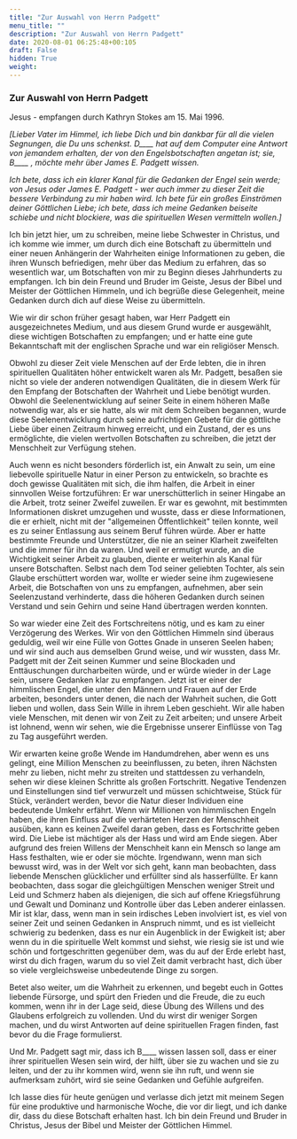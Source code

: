 ```yaml
---
title: "Zur Auswahl von Herrn Padgett"
menu_title: ""
description: "Zur Auswahl von Herrn Padgett"
date: 2020-08-01 06:25:48+00:105
draft: False
hidden: True
weight:
---
```

### Zur Auswahl von Herrn Padgett

Jesus - empfangen durch Kathryn Stokes am 15. Mai 1996.

*[Lieber Vater im Himmel, ich liebe Dich und bin dankbar für all die vielen Segnungen, die Du uns schenkst. D____ hat auf dem Computer eine Antwort von jemandem erhalten, der von den Engelsbotschaften angetan ist; sie, B____ , möchte mehr über James E. Padgett wissen.*

*Ich bete, dass ich ein klarer Kanal für die Gedanken der Engel sein werde; von Jesus oder James E. Padgett - wer auch immer zu dieser Zeit die bessere Verbindung zu mir haben wird. Ich bete für ein großes Einströmen deiner Göttlichen Liebe; ich bete, dass ich meine Gedanken beiseite schiebe und nicht blockiere, was die spirituellen Wesen vermitteln wollen.]*

Ich bin jetzt hier, um zu schreiben, meine liebe Schwester in Christus, und ich komme wie immer, um durch dich eine Botschaft zu übermitteln und einer neuen Anhängerin der Wahrheiten einige Informationen zu geben, die ihren Wunsch befriedigen, mehr über das Medium zu erfahren, das so wesentlich war, um Botschaften von mir zu Beginn dieses Jahrhunderts zu empfangen. Ich bin dein Freund und Bruder im Geiste, Jesus der Bibel und Meister der Göttlichen Himmeln, und ich begrüße diese Gelegenheit, meine Gedanken durch dich auf diese Weise zu übermitteln.

Wie wir dir schon früher gesagt haben, war Herr Padgett ein ausgezeichnetes Medium, und aus diesem Grund wurde er ausgewählt, diese wichtigen Botschaften zu empfangen; und er hatte eine gute Bekanntschaft mit der englischen Sprache und war ein religiöser Mensch.

Obwohl zu dieser Zeit viele Menschen auf der Erde lebten, die in ihren spirituellen Qualitäten höher entwickelt waren als Mr. Padgett, besaßen sie nicht so viele der anderen notwendigen Qualitäten, die in diesem Werk für den Empfang der Botschaften der Wahrheit und Liebe benötigt wurden. Obwohl die Seelenentwicklung auf seiner Seite in einem höheren Maße notwendig war, als er sie hatte, als wir mit dem Schreiben begannen, wurde diese Seelenentwicklung durch seine aufrichtigen Gebete für die göttliche Liebe über einen Zeitraum hinweg erreicht, und ein Zustand, der es uns ermöglichte, die vielen wertvollen Botschaften zu schreiben, die jetzt der Menschheit zur Verfügung stehen.

Auch wenn es nicht besonders förderlich ist, ein Anwalt zu sein, um eine liebevolle spirituelle Natur in einer Person zu entwickeln, so brachte es doch gewisse Qualitäten mit sich, die ihm halfen, die Arbeit in einer sinnvollen Weise fortzuführen: Er war unerschütterlich in seiner Hingabe an die Arbeit, trotz seiner Zweifel zuweilen. Er war es gewohnt, mit bestimmten Informationen diskret umzugehen und wusste, dass er diese Informationen, die er erhielt, nicht mit der "allgemeinen Öffentlichkeit" teilen konnte, weil es zu seiner Entlassung aus seinem Beruf führen würde. Aber er hatte bestimmte Freunde und Unterstützer, die nie an seiner Klarheit zweifelten und die immer für ihn da waren. Und weil er ermutigt wurde, an die Wichtigkeit seiner Arbeit zu glauben, diente er weiterhin als Kanal für unsere Botschaften. Selbst nach dem Tod seiner geliebten Tochter, als sein Glaube erschüttert worden war, wollte er wieder seine ihm zugewiesene Arbeit, die Botschaften von uns zu empfangen, aufnehmen, aber sein Seelenzustand verhinderte, dass die höheren Gedanken durch seinen Verstand und sein Gehirn und seine Hand übertragen werden konnten.

So war wieder eine Zeit des Fortschreitens nötig, und es kam zu einer Verzögerung des Werkes. Wir von den Göttlichen Himmeln sind überaus geduldig, weil wir eine Fülle von Gottes Gnade in unseren Seelen haben; und wir sind auch aus demselben Grund weise, und wir wussten, dass Mr. Padgett mit der Zeit seinen Kummer und seine Blockaden und Enttäuschungen durcharbeiten würde, und er würde wieder in der Lage sein, unsere Gedanken klar zu empfangen. Jetzt ist er einer der himmlischen Engel, die unter den Männern und Frauen auf der Erde arbeiten, besonders unter denen, die nach der Wahrheit suchen, die Gott lieben und wollen, dass Sein Wille in ihrem Leben geschieht. Wir alle haben viele Menschen, mit denen wir von Zeit zu Zeit arbeiten; und unsere Arbeit ist lohnend, wenn wir sehen, wie die Ergebnisse unserer Einflüsse von Tag zu Tag ausgeführt werden.

Wir erwarten keine große Wende im Handumdrehen, aber wenn es uns gelingt, eine Million Menschen zu beeinflussen, zu beten, ihren Nächsten mehr zu lieben, nicht mehr zu streiten und stattdessen zu verhandeln, sehen wir diese kleinen Schritte als großen Fortschritt. Negative Tendenzen und Einstellungen sind tief verwurzelt und müssen schichtweise, Stück für Stück, verändert werden, bevor die Natur dieser Individuen eine bedeutende Umkehr erfährt. Wenn wir Millionen von himmlischen Engeln haben, die ihren Einfluss auf die verhärteten Herzen der Menschheit ausüben, kann es keinen Zweifel daran geben, dass es Fortschritte geben wird. Die Liebe ist mächtiger als der Hass und wird am Ende siegen. Aber aufgrund des freien Willens der Menschheit kann ein Mensch so lange am Hass festhalten, wie er oder sie möchte. Irgendwann, wenn man sich bewusst wird, was in der Welt vor sich geht, kann man beobachten, dass liebende Menschen glücklicher und erfüllter sind als hasserfüllte. Er kann beobachten, dass sogar die gleichgültigen Menschen weniger Streit und Leid und Schmerz haben als diejenigen, die sich auf offene Kriegsführung und Gewalt und Dominanz und Kontrolle über das Leben anderer einlassen. Mir ist klar, dass, wenn man in sein irdisches Leben involviert ist, es viel von seiner Zeit und seinen Gedanken in Anspruch nimmt, und es ist vielleicht schwierig zu bedenken, dass es nur ein Augenblick in der Ewigkeit ist; aber wenn du in die spirituelle Welt kommst und siehst, wie riesig sie ist und wie schön und fortgeschritten gegenüber dem, was du auf der Erde erlebt hast, wirst du dich fragen, warum du so viel Zeit damit verbracht hast, dich über so viele vergleichsweise unbedeutende Dinge zu sorgen.

Betet also weiter, um die Wahrheit zu erkennen, und begebt euch in Gottes liebende Fürsorge, und spürt den Frieden und die Freude, die zu euch kommen, wenn ihr in der Lage seid, diese Übung des Willens und des Glaubens erfolgreich zu vollenden. Und du wirst dir weniger Sorgen machen, und du wirst Antworten auf deine spirituellen Fragen finden, fast bevor du die Frage formulierst.

Und Mr. Padgett sagt mir, dass ich B____ wissen lassen soll, dass er einer ihrer spirituellen Wesen sein wird, der hilft, über sie zu wachen und sie zu leiten, und der zu ihr kommen wird, wenn sie ihn ruft, und wenn sie aufmerksam zuhört, wird sie seine Gedanken und Gefühle aufgreifen.

Ich lasse dies für heute genügen und verlasse dich jetzt mit meinem Segen für eine produktive und harmonische Woche, die vor dir liegt, und ich danke dir, dass du diese Botschaft erhalten hast. Ich bin dein Freund und Bruder in Christus, Jesus der Bibel und Meister der Göttlichen Himmel.
